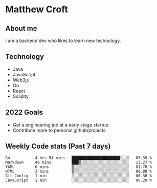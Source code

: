 # Matthew Croft

## About me
I am a backend dev who likes to learn new technology. 

## Technology
- Java
- JavaScript
- Web3js
- Go
- React
- Solidity

## 2022 Goals

- Get a engineering job at a early stage startup
- Contribute more to personal github/projects

## Weekly Code stats (Past 7 days)

<!--START_SECTION:waka-->

```text
Go           4 hrs 54 mins   █████████████████████░░░░   83.39 %
Markdown     46 mins         ███▒░░░░░░░░░░░░░░░░░░░░░   13.27 %
YAML         6 mins          ▒░░░░░░░░░░░░░░░░░░░░░░░░   01.78 %
HTML         3 mins          ▒░░░░░░░░░░░░░░░░░░░░░░░░   00.89 %
Git Config   1 min           ░░░░░░░░░░░░░░░░░░░░░░░░░   00.36 %
JavaScript   1 min           ░░░░░░░░░░░░░░░░░░░░░░░░░   00.29 %
```

<!--END_SECTION:waka-->
